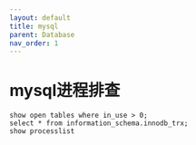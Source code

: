 ```yaml
---
layout: default
title: mysql
parent: Database
nav_order: 1
---
```


# mysql进程排查

```roomsql
show open tables where in_use > 0;
select * from information_schema.innodb_trx;
show processlist 
```
